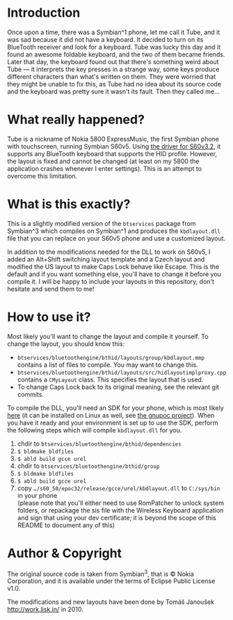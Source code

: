 # Introduction

Once upon a time, there was a Symbian^1 phone, let me call it Tube, and it was
sad because it did not have a keyboard. It decided to turn on its BlueTooth
receiver and look for a keyboard. Tube was lucky this day and it found an
awesome foldable keyboard, and the two of them became friends. Later that day,
the keyboard found out that there's something weird about Tube — it interprets
the key presses in a strange way, some keys produce different characters than
what's written on them. They were worried that they might be unable to fix
this, as Tube had no idea about its source code and the keyboard was pretty
sure it wasn't its fault. Then they called me…

# What really happened?

Tube is a nickname of Nokia 5800 ExpressMusic, the first Symbian phone with
touchscreen, running Symbian S60v5. Using [the driver for S60v3.2][su8], it
supports any BlueTooth keyboard that supports the HID profile. However, the
layout is fixed and cannot be changed (at least on my 5800 the application
crashes whenever I enter settings). This is an attempt to overcome this
limitation.

# What is this exactly?

This is a slightly modified version of the `btservices` package from
Symbian^3 which compiles on Symbian^1 and produces the `kbdlayout.dll` file
that you can replace on your S60v5 phone and use a customized layout.

In addition to the modifications needed for the DLL to work on S60v5, I added
an Alt+Shift switching layout template and a Czech layout and modified the US
layout to make Caps Lock behave like Escape. This is the default and if you
want something else, you'll have to change it before you compile it. I will be
happy to include your layouts in this repository, don't hesitate and send them
to me!

# How to use it?

Most likely you'll want to change the layout and compile it yourself. To
change the layout, you should know this:

  * `btservices/bluetoothengine/bthid/layouts/group/kbdlayout.mmp` contains a
    list of files to compile. You may want to change this.
  * `btservices/bluetoothengine/bthid/layouts/src/hidlayoutimplproxy.cpp`
    contains a `CMyLayout` class. This specifies the layout that is used.
  * To change Caps Lock back to its original meaning, see the relevant git
    commits.

To compile the DLL, you'll need an SDK for your phone, which is most likely
[here][sdk] (it can be installed on Linux as well, see [the gnupoc
project][gnupoc]). When you have it ready and your environment is set up to
use the SDK, perform the following steps which will compile `kbdlayout.dll`
for you.

  1. chdir to `btservices/bluetoothengine/bthid/dependencies`
  2. `$ bldmake bldfiles`
  3. `$ abld build gcce urel`
  4. chdir to `btservices/bluetoothengine/bthid/group`
  5. `$ bldmake bldfiles`
  6. `$ abld build gcce urel`
  7. copy `…/s60_50/epoc32/release/gcce/urel/kbdlayout.dll` to `C:/sys/bin` in your phone  
     (please note that you'll either need to use RomPatcher to unlock system
     folders, or repackage the sis file with the Wireless Keyboard application
     and sign that using your dev certificate; it is beyond the scope of this
     README to document any of this)

[sdk]: http://www.forum.nokia.com/info/sw.nokia.com/id/ec866fab-4b76-49f6-b5a5-af0631419e9c/S60_All_in_One_SDKs.html
[gnupoc]: http://www.martin.st/symbian/
[su8]: http://europe.nokia.com/support/product-support/nokia-wireless-keyboard-su-8w/software

# Author & Copyright

The original source code is taken from Symbian<sup>3</sup>, that is © Nokia
Corporation, and it is available under the terms of Eclipse Public License
v1.0.

The modifications and new layouts have been done by Tomáš Janoušek
<http://work.lisk.in/> in 2010.
